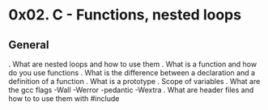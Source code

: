 # 0x02. C - Functions, nested loops
## General
. What are nested loops and how to use them
. What is a function and how do you use functions
. What is the difference between a declaration and a definition of a function
. What is a prototype
. Scope of variables
. What are the gcc flags -Wall -Werror -pedantic -Wextra
. What are header files and how to to use them with #include
